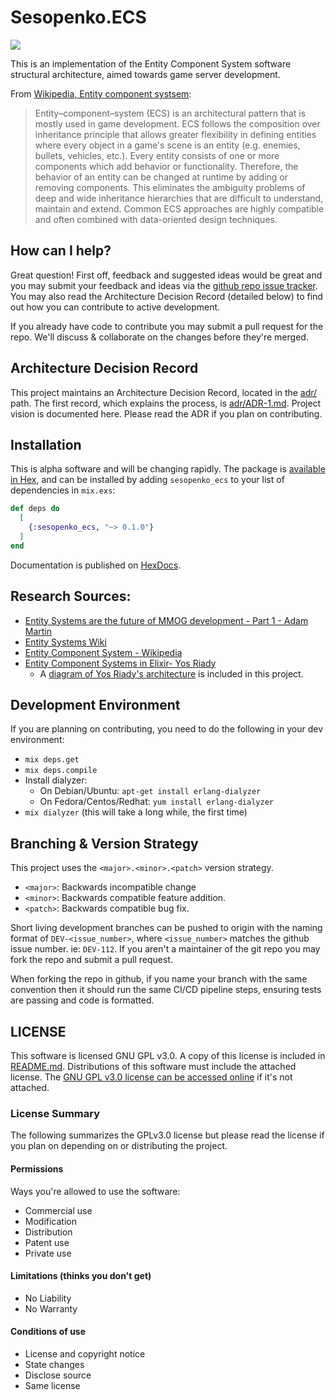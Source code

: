 # Sesopenko.ECS

![](https://github.com/sesopenko/sesopenko_ecs/workflows/Elixir%20CI%20-%20master/badge.svg)

This is an implementation of the Entity Component System software structural architecture, aimed towards game server development.

From [Wikipedia, Entity component systsem](https://en.wikipedia.org/wiki/Entity_component_system):
> Entity–component–system (ECS) is an architectural pattern that is mostly used in game development. ECS follows the composition over inheritance principle that allows greater flexibility in defining entities where every object in a game's scene is an entity (e.g. enemies, bullets, vehicles, etc.). Every entity consists of one or more components which add behavior or functionality. Therefore, the behavior of an entity can be changed at runtime by adding or removing components. This eliminates the ambiguity problems of deep and wide inheritance hierarchies that are difficult to understand, maintain and extend. Common ECS approaches are highly compatible and often combined with data-oriented design techniques.

## How can I help?

Great question! First off, feedback and suggested ideas would be great and you may submit your feedback and ideas via the [github repo issue tracker](https://github.com/sesopenko/sesopenko_ecs/issues). You may also read the Architecture Decision Record (detailed below) to find out how you can contribute to active development.

If you already have code to contribute you may submit a pull request for the repo. We'll discuss & collaborate on the changes before they're merged.

## Architecture Decision Record

This project maintains an Architecture Decision Record, located in the [adr/](adr/) path. The first record, which explains the process, is [adr/ADR-1.md](adr/ADR-1.md). Project vision is documented here. Please read the ADR if you plan on contributing.

## Installation

This is alpha software and will be changing rapidly. The package is [available in Hex](https://hex.pm/packages/sesopenko_ecs), and can be installed by adding `sesopenko_ecs` to your list of dependencies in `mix.exs`:

```elixir
def deps do
  [
    {:sesopenko_ecs, "~> 0.1.0"}
  ]
end
```

Documentation is published on [HexDocs](https://hexdocs.pm/sesopenko_ecs/0.1.1/).

## Research Sources:
* [Entity Systems are the future of MMOG development - Part 1 - Adam Martin](http://t-machine.org/index.php/2007/09/03/entity-systems-are-the-future-of-mmog-development-part-1/)
* [Entity Systems Wiki](http://entity-systems.wikidot.com/)
* [Entity Component System - Wikipedia](https://en.wikipedia.org/wiki/Entity_component_system)
* [Entity Component Systems in Elixir- Yos Riady](https://yos.io/2016/09/17/entity-component-systems/)
  * A [diagram of Yos Riady's architecture](documentation/yos_riady_ecs_design.png) is included in this project.

## Development Environment

If you are planning on contributing, you need to do the following in your dev environment:

* `mix deps.get`
* `mix deps.compile`
* Install dialyzer:
  * On Debian/Ubuntu: `apt-get install erlang-dialyzer`
  * On Fedora/Centos/Redhat: `yum install erlang-dialyzer`
* `mix dialyzer` (this will take a long while, the first time)

## Branching & Version Strategy

This project uses the `<major>.<minor>.<patch>` version strategy.

* `<major>`: Backwards incompatible change
* `<minor>`: Backwards compatible feature addition.
* `<patch>`: Backwards compatible bug fix.

Short living development branches can be pushed to origin with the naming format of `DEV-<issue_number>`, where `<issue_number>` matches the github issue number.  ie: `DEV-112`. If you aren't a maintainer of the git repo you may fork the repo and submit a pull request.

When forking the repo in github, if you name your branch with the same convention then it should run the same CI/CD pipeline steps, ensuring tests are passing and code is formatted.

## LICENSE

This software is licensed GNU GPL v3.0.  A copy of this license is included in [README.md](README.md). Distributions of this software must include the attached license.  The [GNU GPL v3.0 license can be accessed online](https://www.gnu.org/licenses/gpl-3.0.en.html) if it's not attached.

### License Summary

The following summarizes the GPLv3.0 license but please read the license if you plan on depending on or distributing the project.

#### Permissions

Ways you're allowed to use the software:

* Commercial use
* Modification
* Distribution
* Patent use
* Private use

#### Limitations (thinks you don't get)

* No Liability
* No Warranty

#### Conditions of use

* License and copyright notice
* State changes
* Disclose source
* Same license